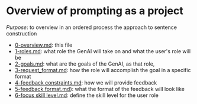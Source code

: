 
# Overview of prompting as a project

*Purpose*: to overview in an ordered process the approach to sentence construction

- [0-overview.md](0-overview.md): this file
- [1-roles.md](1-roles.md): what role the GenAI will take on and what the user's role will be
- [2-goals.md](2-goals.md): what are the goals of the GenAI, as that role, 
- [3-request_format.md](3-request_format.md): how the role will accomplish the goal in a specific format
- [4-feedback constraints.md](4-feedback_constraints.md): how we will provide feedback
- [5-feedback format.md](5-feedback_format.md)): what the format of the feedback will look like
- [6-focus skill level.md](6-focus_skill_level.md): define the skill level for the user role